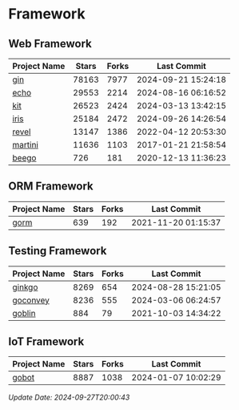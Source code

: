 # Framework

## Web Framework
| Project Name | Stars | Forks | Last Commit |
| ------------ | ----- | ----- | ----------- |
| [gin](https://github.com/gin-gonic/gin) | 78163 | 7977 | 2024-09-21 15:24:18 |
| [echo](https://github.com/labstack/echo) | 29553 | 2214 | 2024-08-16 06:16:52 |
| [kit](https://github.com/go-kit/kit) | 26523 | 2424 | 2024-03-13 13:42:15 |
| [iris](https://github.com/kataras/iris) | 25184 | 2472 | 2024-09-26 14:26:54 |
| [revel](https://github.com/revel/revel) | 13147 | 1386 | 2022-04-12 20:53:30 |
| [martini](https://github.com/go-martini/martini) | 11636 | 1103 | 2017-01-21 21:58:54 |
| [beego](https://github.com/astaxie/beego) | 726 | 181 | 2020-12-13 11:36:23 |

## ORM Framework
| Project Name | Stars | Forks | Last Commit |
| ------------ | ----- | ----- | ----------- |
| [gorm](https://github.com/jinzhu/gorm) | 639 | 192 | 2021-11-20 01:15:37 |

## Testing Framework
| Project Name | Stars | Forks | Last Commit |
| ------------ | ----- | ----- | ----------- |
| [ginkgo](https://github.com/onsi/ginkgo) | 8269 | 654 | 2024-08-28 15:21:05 |
| [goconvey](https://github.com/smartystreets/goconvey) | 8236 | 555 | 2024-03-06 06:24:57 |
| [goblin](https://github.com/franela/goblin) | 884 | 79 | 2021-10-03 14:34:22 |

## IoT Framework
| Project Name | Stars | Forks | Last Commit |
| ------------ | ----- | ----- | ----------- |
| [gobot](https://github.com/hybridgroup/gobot) | 8887 | 1038 | 2024-01-07 10:02:29 |

*Update Date: 2024-09-27T20:00:43*